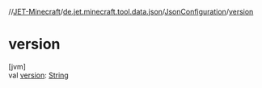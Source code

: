 //[JET-Minecraft](../../../index.md)/[de.jet.minecraft.tool.data.json](../index.md)/[JsonConfiguration](index.md)/[version](version.md)

# version

[jvm]\
val [version](version.md): [String](https://kotlinlang.org/api/latest/jvm/stdlib/kotlin/-string/index.html)
